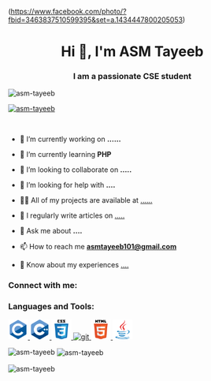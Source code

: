 (https://www.facebook.com/photo/?fbid=3463837510599395&set=a.1434447800205053)
<h1 align="center">Hi 👋, I'm ASM Tayeeb</h1>
<h3 align="center">I am a passionate CSE student</h3>

<p align="left"> <img src="https://komarev.com/ghpvc/?username=asm-tayeeb&label=Profile%20views&color=0e75b6&style=flat" alt="asm-tayeeb" /> </p>

<p align="left"> <a href="https://github.com/ryo-ma/github-profile-trophy"><img src="https://github-profile-trophy.vercel.app/?username=asm-tayeeb" alt="asm-tayeeb" /></a> </p>

<p align="left"> <a href="https://twitter.com/" target="blank"><img src="https://img.shields.io/twitter/follow/?logo=twitter&style=for-the-badge" alt="" /></a> </p>

- 🔭 I’m currently working on **......**

- 🌱 I’m currently learning **PHP**

- 👯 I’m looking to collaborate on **.....**

- 🤝 I’m looking for help with **....**

- 👨‍💻 All of my projects are available at [......](......)

- 📝 I regularly write articles on [.....](.....)

- 💬 Ask me about **....**

- 📫 How to reach me **asmtayeeb101@gmail.com**

- 📄 Know about my experiences [....](....)

<h3 align="left">Connect with me:</h3>
<p align="left">
</p>

<h3 align="left">Languages and Tools:</h3>
<p align="left"> <a href="https://www.cprogramming.com/" target="_blank" rel="noreferrer"> <img src="https://raw.githubusercontent.com/devicons/devicon/master/icons/c/c-original.svg" alt="c" width="40" height="40"/> </a> <a href="https://www.w3schools.com/cpp/" target="_blank" rel="noreferrer"> <img src="https://raw.githubusercontent.com/devicons/devicon/master/icons/cplusplus/cplusplus-original.svg" alt="cplusplus" width="40" height="40"/> </a> <a href="https://www.w3schools.com/css/" target="_blank" rel="noreferrer"> <img src="https://raw.githubusercontent.com/devicons/devicon/master/icons/css3/css3-original-wordmark.svg" alt="css3" width="40" height="40"/> </a> <a href="https://git-scm.com/" target="_blank" rel="noreferrer"> <img src="https://www.vectorlogo.zone/logos/git-scm/git-scm-icon.svg" alt="git" width="40" height="40"/> </a> <a href="https://www.w3.org/html/" target="_blank" rel="noreferrer"> <img src="https://raw.githubusercontent.com/devicons/devicon/master/icons/html5/html5-original-wordmark.svg" alt="html5" width="40" height="40"/> </a> <a href="https://www.java.com" target="_blank" rel="noreferrer"> <img src="https://raw.githubusercontent.com/devicons/devicon/master/icons/java/java-original.svg" alt="java" width="40" height="40"/> </a> </p>

<p><img align="left" src="https://github-readme-stats.vercel.app/api/top-langs?username=asm-tayeeb&show_icons=true&locale=en&layout=compact" alt="asm-tayeeb" /></p>

<p>&nbsp;<img align="center" src="https://github-readme-stats.vercel.app/api?username=asm-tayeeb&show_icons=true&locale=en" alt="asm-tayeeb" /></p>

<p><img align="center" src="https://github-readme-streak-stats.herokuapp.com/?user=asm-tayeeb&" alt="asm-tayeeb" /></p>
